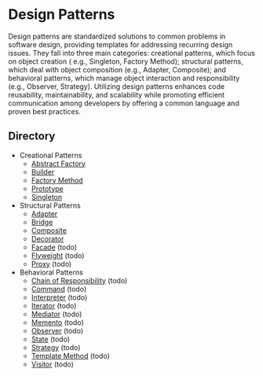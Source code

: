 # Design Patterns

Design patterns are standardized solutions to common problems in software design, providing templates for addressing
recurring design issues. They fall into three main categories: creational patterns, which focus on object creation (
e.g., Singleton, Factory Method); structural patterns, which deal with object composition (e.g., Adapter, Composite);
and behavioral patterns, which manage object interaction and responsibility (e.g., Observer, Strategy). Utilizing design
patterns enhances code reusability, maintainability, and scalability while promoting efficient communication among
developers by offering a common language and proven best practices.

## Directory

- Creational Patterns
    - [Abstract Factory](./abstract-factory)
    - [Builder](./builder)
    - [Factory Method](./factory-method)
    - [Prototype](./prototype)
    - [Singleton](./singleton)
- Structural Patterns
    - [Adapter](./adapter)
    - [Bridge](./bridge)
    - [Composite](./composite)
    - [Decorator](./decorator)
    - [Facade](./facade) (todo)
    - [Flyweight](./flyweight) (todo)
    - [Proxy](./proxy) (todo)
- Behavioral Patterns
    - [Chain of Responsibility](./chain-of-responsibility) (todo)
    - [Command](./command) (todo)
    - [Interpreter](./interpreter) (todo)
    - [Iterator](./iterator) (todo)
    - [Mediator](./mediator) (todo)
    - [Memento](./memento) (todo)
    - [Observer](./observer) (todo)
    - [State](./state) (todo)
    - [Strategy](./strategy) (todo)
    - [Template Method](./template-method) (todo)
    - [Visitor](./visitor) (todo)
